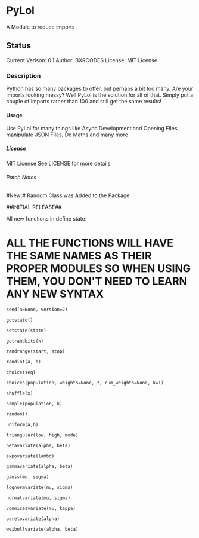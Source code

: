 # PyLol #

A Module to reduce imports

## Status ##

Current Verison: 0.1
Author: BXRCODES
License: MIT License

### Description ###

Python has so many packages to offer, but perhaps a bit too many. Are your imports looking messy? Well PyLol is the solution for all of that. Simply put a couple of imports rather than 100 and still get the same results!

#### Usage ####

Use PyLol for many things like Async Development and Opening Files, manipulate JSON Files, Do Maths and many more

##### License #####

MIT License
See LICENSE for more details

###### Patch Notes ######

#New:#
Random Class was Added to the Package

##INITIAL RELEASE##

All new functions in define state:
# ALL THE FUNCTIONS WILL HAVE THE SAME NAMES AS THEIR PROPER MODULES SO WHEN USING THEM, YOU DON'T NEED TO LEARN ANY NEW SYNTAX #
	seed(a=None, version=2)

	getstate()

	setstate(state)

	getrandbits(k)

	randrange(start, stop)

	randint(a, b)

	choice(seq)

	choices(population, weights=None, *, cum_weights=None, k=1)

	shuffle(x)

	sample(population, k)

	random()

	uniform(a,b)

	triangular(low, high, mode)

	betavariate(alpha, beta)

	expovariate(lambd)

	gammavariate(alpha, beta)

	gauss(mu, sigma)

	lognormvariate(mu, sigma)

	normalvariate(mu, sigma)

	vonmisesvariate(mu, kappa)

	paretovariate(alpha)

	weibullvariate(alpha, beta)
